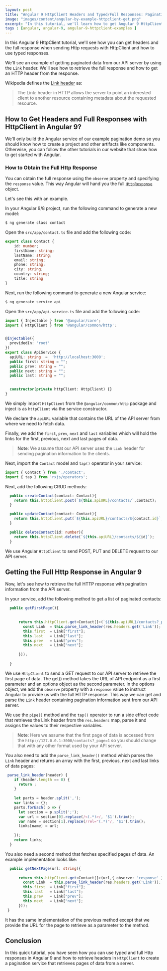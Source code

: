 ```yaml
---
layout: post
title: "Angular 9 HttpClient Headers and Typed/Full Responses: Pagination Example"
image: "images/content/angular-by-example-httpclient-get.png"
excerpt: "In this tutorial, we'll learn how to get Angular 9 HttpClient headers and full responses" 
tags : [angular, angular-9, angular-9-httpclient-examples ]
---
```


In this Angular 9 HttpClient tutorial, we'll see how you can get headers and the full response when sending Http requests with HttpClient and how to use typed responses.

We'll see an example of getting paginated data from our API server by using the `Link` header. We'll see how to retrieve the full response and how to get an HTTP header from the response.


Wikipedia defines the [Link header](https://www.w3.org/wiki/LinkHeader) as:

>The Link: header in HTTP allows the server to point an interested client to another resource containing metadata about the requested resource.

## How to Get Headers and Full Responses with HttpClient in Angular 9?

We'll only build the Angular service of our example pagination demo so you should know how to create a project and other artifacts like components. Otherwise, you can follow the other tutorials in our website that show how to get started with Angular. 

### How to Obtain the Full Http Response

You can obtain the full response using the `observe` property and specifying the `response`  value. This way Angular will hand you the full [`HttpResponse`](https://angular.io/api/common/http/HttpResponse) object.

Let's see this with an example.

In your Angular 9/8 project, run the following command to generate a new model:

```bash
$ ng generate class contact
```

Open the `src/app/contact.ts` file and add the following code:

```ts
export class Contact {
    id: number;
    firstName: string;
    lastName: string;
    email: string;
    phone: string;
    city: string;
    country: string;
    title: string
}
```

Next, run the following command to generate a new Angular service:

```bash
$ ng generate service api
``` 

Open the `src/app/api.service.ts` file and add the following code:

```ts
import { Injectable } from '@angular/core';
import { HttpClient } from '@angular/common/http';


@Injectable({
  providedIn: 'root'
})
export class ApiService {
  apiURL: string  =  'http://localhost:3000';
  public first: string = "";
  public prev: string = "";
  public next: string = "";
  public last: string = "";
  

  constructor(private httpClient: HttpClient) {}
}
```

We simply import `HttpClient` from the `@angular/common/http` package and inject is as `httpClient` via the service constructor.

We declare the `apiURL` variable that contains the URL of the API server from where we need to fetch data.

Finally, we add the `first`, `prev`, `next` and `last` variables which will hold the links for the first, previous, next and last pages of data.

> **Note**: We assume that our API server uses the `Link` header for sending pagination information to the clients.

Next, import the `Contact` model and `tap()` operator in your service:

```ts
import { Contact } from './contact';
import { tap } from 'rxjs/operators';
```

Next, add the following CRUD methods:

```ts
  public createContact(contact: Contact){
    return this.httpClient.post(`${this.apiURL}/contacts/`,contact);
  }

  public updateContact(contact: Contact){
    return this.httpClient.put(`${this.apiURL}/contacts/${contact.id}`,contact);
  }

  public deleteContact(id: number){
    return this.httpClient.delete(`${this.apiURL}/contacts/${id}`);
  }
```

We use Angular `HttpClient` to send POST, PUT and DELETE request to our API server.

## Getting the Full Http Response in Angular 9

Now, let's see how to retrieve the full HTTP response with pagination information from the API server.

In your service, add the following method to get a list of paginated contacts:

```ts
  public getFirstPage(){
  
    
      return this.httpClient.get<Contact[]>(`${this.apiURL}/contacts?_page=1`,{ observe: 'response' }).pipe(tap(res => {
        const Link  = this.parse_link_header(res.headers.get('Link'));
        this.first  = Link["first"];
        this.last   = Link["last"];
        this.prev   = Link["prev"];
        this.next   = Link["next"];
        
      }));      
    
  }
```  

We use `HttpClient` to send a GET request to our API server to retrieve the first page of data. The get() method takes the URL of API endpoint as a first parameter and an options object as the second parameter. In the options object, we add the `observe` property with a `response` value to instruct Angular to provide us with the full HTTP response. This way we can get and parse the `Link` header containing pagination information sent from our API server.

We use the `pipe()` method and the `tap()` operator to run a side effect code that retrieves the Link header from the `res.headers` map, parse it and assigns the values to their respective variables. 

> **Note**: Here we assume that the first page of data is accessed from the `http://127.0.0.1:3000/contacts?_page=1` so you should change that with any other format used by your API server.


You also need to add the `parse_link_header()` method which parses the `Link` header and returns an array with the first, previous, next and last links of data pages:

```ts
 parse_link_header(header) {
    if (header.length == 0) {
      return ;
    }
  
    let parts = header.split(',');
    var links = {};
    parts.forEach( p => {
      let section = p.split(';');
      var url = section[0].replace(/<(.*)>/, '$1').trim();
      var name = section[1].replace(/rel="(.*)"/, '$1').trim();
      links[name] = url;
      
    });
    return links;
  }  
```

You also need a second method that fetches specified pages of data. An example implementation looks like:

```ts
  public getNextPage(url: string){
  
      return this.httpClient.get<Contact[]>(url,{ observe: 'response' }).pipe(tap(res => {
        const Link  = this.parse_link_header(res.headers.get('Link'));
        this.first  = Link["first"];
        this.last   = Link["last"];
        this.prev   = Link["prev"];
        this.next   = Link["next"];       
      }));      
 }
```

It has the same implementation of the previous method except that we provide the URL for the page to retrieve as a parameter to the method.

## Conclusion

In this quick tutorial, you have seen how you can use typed and full Http responses in Angular 9 and how to retrieve headers in `HttpClient` to create a pagination service that retrieves pages of data from a server. 
